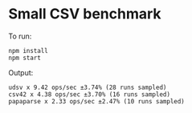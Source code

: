 # Small CSV benchmark

To run:

```
npm install
npm start
```

Output:

```
udsv x 9.42 ops/sec ±3.74% (28 runs sampled)
csv42 x 4.38 ops/sec ±3.70% (16 runs sampled)
papaparse x 2.33 ops/sec ±2.47% (10 runs sampled)
```
